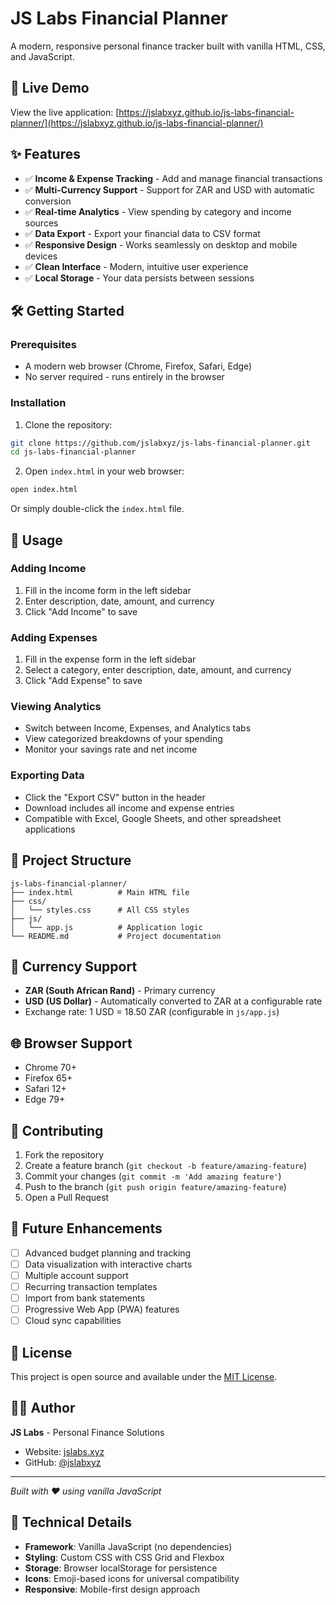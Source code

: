 # JS Labs Financial Planner

A modern, responsive personal finance tracker built with vanilla HTML, CSS, and JavaScript.

## 🚀 Live Demo

View the live application: [https://jslabxyz.github.io/js-labs-financial-planner/](https://jslabxyz.github.io/js-labs-financial-planner/)

## ✨ Features

- ✅ **Income & Expense Tracking** - Add and manage financial transactions
- ✅ **Multi-Currency Support** - Support for ZAR and USD with automatic conversion
- ✅ **Real-time Analytics** - View spending by category and income sources
- ✅ **Data Export** - Export your financial data to CSV format
- ✅ **Responsive Design** - Works seamlessly on desktop and mobile devices
- ✅ **Clean Interface** - Modern, intuitive user experience
- ✅ **Local Storage** - Your data persists between sessions

## 🛠 Getting Started

### Prerequisites

- A modern web browser (Chrome, Firefox, Safari, Edge)
- No server required - runs entirely in the browser

### Installation

1. Clone the repository:
```bash
git clone https://github.com/jslabxyz/js-labs-financial-planner.git
cd js-labs-financial-planner
```

2. Open `index.html` in your web browser:
```bash
open index.html
```

Or simply double-click the `index.html` file.

## 📖 Usage

### Adding Income
1. Fill in the income form in the left sidebar
2. Enter description, date, amount, and currency
3. Click "Add Income" to save

### Adding Expenses
1. Fill in the expense form in the left sidebar
2. Select a category, enter description, date, amount, and currency
3. Click "Add Expense" to save

### Viewing Analytics
- Switch between Income, Expenses, and Analytics tabs
- View categorized breakdowns of your spending
- Monitor your savings rate and net income

### Exporting Data
- Click the "Export CSV" button in the header
- Download includes all income and expense entries
- Compatible with Excel, Google Sheets, and other spreadsheet applications

## 📁 Project Structure

```
js-labs-financial-planner/
├── index.html          # Main HTML file
├── css/
│   └── styles.css      # All CSS styles
├── js/
│   └── app.js          # Application logic
└── README.md           # Project documentation
```

## 💱 Currency Support

- **ZAR (South African Rand)** - Primary currency
- **USD (US Dollar)** - Automatically converted to ZAR at a configurable rate
- Exchange rate: 1 USD = 18.50 ZAR (configurable in `js/app.js`)

## 🌐 Browser Support

- Chrome 70+
- Firefox 65+
- Safari 12+
- Edge 79+

## 🤝 Contributing

1. Fork the repository
2. Create a feature branch (`git checkout -b feature/amazing-feature`)
3. Commit your changes (`git commit -m 'Add amazing feature'`)
4. Push to the branch (`git push origin feature/amazing-feature`)
5. Open a Pull Request

## 🔮 Future Enhancements

- [ ] Advanced budget planning and tracking
- [ ] Data visualization with interactive charts
- [ ] Multiple account support
- [ ] Recurring transaction templates
- [ ] Import from bank statements
- [ ] Progressive Web App (PWA) features
- [ ] Cloud sync capabilities

## 📄 License

This project is open source and available under the [MIT License](LICENSE).

## 👨‍💻 Author

**JS Labs** - Personal Finance Solutions
- Website: [jslabs.xyz](https://jslabs.xyz)
- GitHub: [@jslabxyz](https://github.com/jslabxyz)

---

*Built with ❤️ using vanilla JavaScript*

## 🔧 Technical Details

- **Framework**: Vanilla JavaScript (no dependencies)
- **Styling**: Custom CSS with CSS Grid and Flexbox
- **Storage**: Browser localStorage for persistence
- **Icons**: Emoji-based icons for universal compatibility
- **Responsive**: Mobile-first design approach
